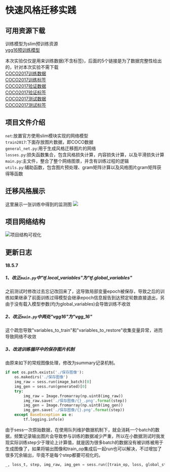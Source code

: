 快速风格迁移实践
=============
## 可用资源下载

训练模型为slim预训练资源<br>
[vgg16预训练模型](http://download.tensorflow.org/models/vgg_16_2016_08_28.tar.gz)<br>

本次实验仅仅是用来训练数据(不含标签)，后面的5个链接是为了数据完整性给出的，针对本次实验不需下载<br>
[COCO2017训练数据](http://images.cocodataset.org/zips/train2017.zip)<br>
[COCO2017训练标签](http://images.cocodataset.org/annotations/annotations_trainval2017.zip)<br>
[COCO2017验证数据](http://images.cocodataset.org/zips/val2017.zip)<br>
[COCO2017验证标签](http://images.cocodataset.org/annotations/stuff_annotations_trainval2017.zip)<br>
[COCO2017测试数据](http://images.cocodataset.org/zips/test2017.zip)<br>
[COCO2017测试标签](http://images.cocodataset.org/annotations/image_info_test2017.zip)<br>


## 项目文件介绍
`net`:放置官方使用slim模块实现的网络模型<br>
`train2017`:下面存放图片数据，即COCO数据<br>
`general_net.py`:用于生成风格迁移图片的网络<br>
`losses.py`:损失函数集合，包含风格损失计算，内容损失计算，以及平滑损失计算<br>
`main.py`:主文件，整合了整个网络图景，并含有训练过程的逻辑<br>
`utils.py`:辅助函数，包含图片预处理、gram矩阵计算以及风格图片gram矩阵获得等函数<br>

## 迁移风格展示
这里展示一张训练中得到的监测图
![](https://github.com/Hellcatzm/FastNeuralStyleTransfer_tensorflow/blob/master/%E6%95%88%E6%9E%9C%E7%A4%BA%E6%84%8F%E5%9B%BE.png)

## 项目网络结构
![](https://github.com/Hellcatzm/FastNeuralStyleTransfer_tensorflow/blob/master/%E7%BD%91%E7%BB%9C%E7%BB%93%E6%9E%84%E7%A4%BA%E6%84%8F%E5%9B%BE.png "项目结构可视化")

## 更新日志
#### 18.5.7
##### 1、改正`main.py`中"tf.local_variables"为"tf.global_variables"
之前测试时修改过去忘记改回来了，这导致局部变量epoch被保存，导致之后的训练如果继承了前面训练过得模型会继承epoch信息报告到达预定轮数直接退出，另由于没有载入模型参数(均为global_variables)会导致训练不收敛<br>
##### 2、改正`main.py`中两处"vgg16"为"vgg_16"
这个疏忽导致"variables_to_train"和"variables_to_restore"收集变量异常，进而导致网络不收敛<br>
##### 3、改进训练循环中的保存图片机制
由原来如下的常规图像处理，修改为summary记录机制。
```Python
if not os.path.exists('./保存图像'):
    os.makedirs('./保存图像')
    img_raw = sess.run(image_batch)[0]
    img_gen = sess.run(generated)[0]
    try:
        img_raw = Image.fromarray(np.uint8(img_raw))
        img_raw.save('./保存图像/{}_.png'.format(step))
        img_gen = Image.fromarray(np.uint8(img_gen))
        img_gen.save('./保存图像/{}.png'.format(step))
    except BaseException as e:
        tf.logging.info(e)
```
由于sess一次原始数据，在使用队列维护数据机制下，就会消耗一个batch的数据，频繁记录输出图片会导致参与训练的数据减少严重，所以在小数据测试时我发现实际训练step少于理论上计算值，就是因为很多batch的数据没有被训练被用于生成图像了，如果将输出图像和train_op集成后一起run也可以解决，不过增加了很多冗余输出，毕竟不是每个step都要可视化的。
```Python
_, loss_t, step, img_raw, img_gen = sess.run([train_op, loss, global_step, image_batch, generated])
```
